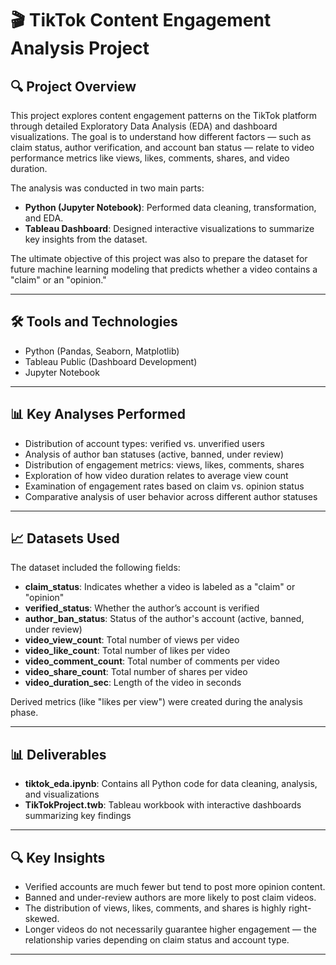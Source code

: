 # 🎬 TikTok Content Engagement Analysis Project

## 🔍 Project Overview

This project explores content engagement patterns on the TikTok platform through detailed Exploratory Data Analysis (EDA) and dashboard visualizations. The goal is to understand how different factors — such as claim status, author verification, and account ban status — relate to video performance metrics like views, likes, comments, shares, and video duration.

The analysis was conducted in two main parts:

- **Python (Jupyter Notebook)**: Performed data cleaning, transformation, and EDA.
- **Tableau Dashboard**: Designed interactive visualizations to summarize key insights from the dataset.

The ultimate objective of this project was also to prepare the dataset for future machine learning modeling that predicts whether a video contains a "claim" or an "opinion."

---

## 🛠️ Tools and Technologies

- Python (Pandas, Seaborn, Matplotlib)
- Tableau Public (Dashboard Development)
- Jupyter Notebook

---

## 📊 Key Analyses Performed

- Distribution of account types: verified vs. unverified users
- Analysis of author ban statuses (active, banned, under review)
- Distribution of engagement metrics: views, likes, comments, shares
- Exploration of how video duration relates to average view count
- Examination of engagement rates based on claim vs. opinion status
- Comparative analysis of user behavior across different author statuses

---

## 📈 Datasets Used

The dataset included the following fields:

- **claim_status**: Indicates whether a video is labeled as a "claim" or "opinion"
- **verified_status**: Whether the author’s account is verified
- **author_ban_status**: Status of the author's account (active, banned, under review)
- **video_view_count**: Total number of views per video
- **video_like_count**: Total number of likes per video
- **video_comment_count**: Total number of comments per video
- **video_share_count**: Total number of shares per video
- **video_duration_sec**: Length of the video in seconds

Derived metrics (like "likes per view") were created during the analysis phase.

---

## 📊  Deliverables

- **tiktok_eda.ipynb**: Contains all Python code for data cleaning, analysis, and visualizations
- **TikTokProject.twb**: Tableau workbook with interactive dashboards summarizing key findings

---

## 🔍 Key Insights

- Verified accounts are much fewer but tend to post more opinion content.
- Banned and under-review authors are more likely to post claim videos.
- The distribution of views, likes, comments, and shares is highly right-skewed.
- Longer videos do not necessarily guarantee higher engagement — the relationship varies depending on claim status and account type.

---


